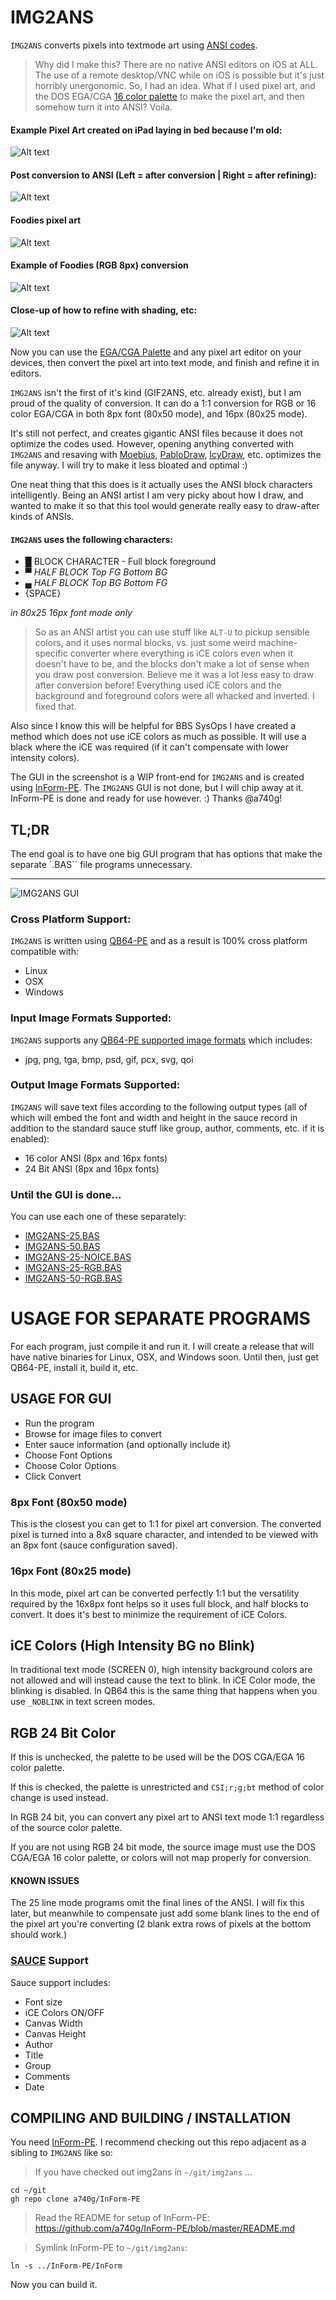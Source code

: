 # IMG2ANS

`IMG2ANS` converts pixels into textmode art using [ANSI codes](https://en.wikipedia.org/wiki/ANSI_escape_code).

> Why did I make this?
There are no native ANSI editors on iOS at ALL.
The use of a remote desktop/VNC while on iOS is possible but it's just horribly unergonomic.
So, I had an idea. What if I used pixel art, and the DOS EGA/CGA [16 color palette](https://16colo.rs/artist/grymmjack) to make the pixel art, and then somehow turn it into ANSI? Voila.

#### Example Pixel Art created on iPad laying in bed because I'm old:
![Alt text](stormtrooper-pixel-art.png)

#### Post conversion to ANSI (Left = after conversion | Right = after refining):
![Alt text](stromtrooper-conversion-example.png)

#### Foodies pixel art
![Alt text](<All Foodies-ANSI32.png>)

#### Example of Foodies (RGB 8px) conversion
![Alt text](foodies-in-moebius.png)

#### Close-up of how to refine with shading, etc:
![Alt text](foodies-refining-eggplant-why.png)

Now you can use the [EGA/CGA Palette](https://en.wikipedia.org/wiki/Color_Graphics_Adapter) and any pixel art editor on your devices, then convert the pixel art into text mode, and finish and refine it in editors.

`IMG2ANS` isn't the first of it's kind (GIF2ANS, etc. already exist), but I am proud of the quality of conversion. It can do a 1:1 conversion for RGB or 16 color EGA/CGA in both 8px font (80x50 mode), and 16px (80x25 mode). 

It's still not perfect, and creates gigantic ANSI files because it does not optimize the codes used. However, opening anything converted with `IMG2ANS` and resaving with [Moebius](https://github.com/grymmjack/moebius), [PabloDraw](https://github.com/cwensley/pablodraw), [IcyDraw](https://github.com/mkrueger/icy_draw), etc. optimizes the file anyway. I will try to make it less bloated and optimal :)

One neat thing that this does is it actually uses the ANSI block characters intelligently. Being an ANSI artist I am very picky about how I draw, and wanted to make it so that this tool would generate really easy to draw-after kinds of ANSIs. 

#### `IMG2ANS` uses the following characters:
- █ BLOCK CHARACTER - Full block foreground
- ▀ *HALF BLOCK Top FG Bottom BG*
- ▄ *HALF BLOCK Top BG Bottom FG*
- {SPACE}

*in 80x25 16px font mode only*

> So as an ANSI artist you can use stuff like `ALT-U` to pickup sensible colors, and it uses normal blocks, vs. just some weird machine-specific converter where everything is iCE colors even when it doesn't have to be, and the blocks don't make a lot of sense when you draw post conversion. Believe me it was a lot less easy to draw after conversion before! Everything used iCE colors and the background and foreground colors were all whacked and inverted. I fixed that.

Also since I know this will be helpful for BBS SysOps I have created a method which does not use iCE colors as much as possible. It will use a black where the iCE was required (if it can't compensate with lower intensity colors). 

The GUI in the screenshot is a WIP front-end for `IMG2ANS` and is created using [InForm-PE](https://github.com/a740g/InForm-PE/). The `IMG2ANS` GUI is not done, but I will chip away at it. InForm-PE is done and ready for use however. :) Thanks @a740g!

## TL;DR
The end goal is to have one big GUI program that has options that make the separate `.BAS`` file programs unnecessary. 

-----

![IMG2ANS GUI](img2ans-screenshot.png)

### Cross Platform Support:
`IMG2ANS` is written using [QB64-PE](https://github.com/QB64-Phoenix-Edition/QB64pe) and as a result is 100% cross platform compatible with:

- Linux
- OSX
- Windows

### Input Image Formats Supported:
`IMG2ANS` supports any [QB64-PE supported image formats](https://qb64phoenix.com/qb64wiki/index.php/LOADIMAGE) which includes:

- jpg, png, tga, bmp, psd, gif, pcx, svg, qoi

### Output Image Formats Supported:
`IMG2ANS` will save text files according to the following output types (all of which will embed the font and width and height in the sauce record in addition to the standard sauce stuff like group, author, comments, etc. if it is enabled):
- 16 color ANSI (8px and 16px fonts)
- 24 Bit ANSI (8px and 16px fonts)

### Until the GUI is done...

You can use each one of these separately:

- [IMG2ANS-25.BAS](IMG2ANS-25.BAS)
- [IMG2ANS-50.BAS](IMG2ANS-50.BAS)
- [IMG2ANS-25-NOICE.BAS](IMG2ANS-25-NOICE.BAS)
- [IMG2ANS-25-RGB.BAS](IMG2ANS-25-RGB.BAS)
- [IMG2ANS-50-RGB.BAS](IMG2ANS-50-RGB.BAS)

# USAGE FOR SEPARATE PROGRAMS
For each program, just compile it and run it. I will create a release that will have native binaries for Linux, OSX, and Windows soon. Until then, just get QB64-PE, install it, build it, etc.

## USAGE FOR GUI
- Run the program
- Browse for image files to convert
- Enter sauce information (and optionally include it)
- Choose Font Options
- Choose Color Options
- Click Convert

### 8px Font (80x50 mode)

This is the closest you can get to 1:1 for pixel art conversion. The converted pixel is turned into a 8x8 square character, and intended to be viewed with an 8px font (sauce configuration saved).

### 16px Font (80x25 mode)

In this mode, pixel art can be converted perfectly 1:1 but the versatility required by the 16x8px font helps so it uses full block, and half blocks to convert. It does it's best to minimize the requirement of iCE Colors.

## iCE Colors (High Intensity BG no Blink)

In traditional text mode (SCREEN 0), high intensity background colors are not allowed and will instead cause the text to blink. In iCE Color mode, the blinking is disabled. In QB64 this is the same thing that happens when you use `_NOBLINK` in text screen modes.

## RGB 24 Bit Color

If this is unchecked, the palette to be used will be the DOS CGA/EGA 16 color palette. 

If this is checked, the palette is unrestricted and `CSI;r;g;bt` method of color change is used instead.

In RGB 24 bit, you can convert any pixel art to ANSI text mode 1:1 regardless of the source color palette.

If you are not using RGB 24 bit mode, the source image must use the DOS CGA/EGA 16 color palette, or colors will not map properly for conversion.

#### KNOWN ISSUES
The 25 line mode programs omit the final lines of the ANSI. I will fix this later, but meanwhile to compensate just add some blank lines to the end of the pixel art you're converting (2 blank extra rows of pixels at the bottom should work.)

### [SAUCE](https://github.com/grymmjack/sauce) Support
Sauce support includes:
- Font size
- iCE Colors ON/OFF
- Canvas Width
- Canvas Height
- Author
- Title
- Group
- Comments
- Date


## COMPILING AND BUILDING / INSTALLATION
You need [InForm-PE](https://github.com/a740g/InForm-PE/). I recommend checking out this repo adjacent as a sibling to
`IMG2ANS` like so:

> If you have checked out img2ans in `~/git/img2ans` ...

`cd ~/git`  
`gh repo clone a740g/InForm-PE`  

> Read the README for setup of InForm-PE: https://github.com/a740g/InForm-PE/blob/master/README.md

> Symlink InForm-PE to `~/git/img2ans`:

`ln -s ../InForm-PE/InForm`

Now you can build it.